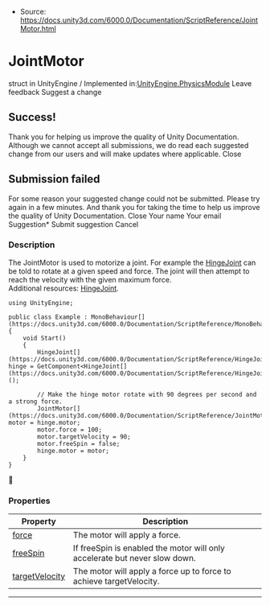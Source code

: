 * Source: https://docs.unity3d.com/6000.0/Documentation/ScriptReference/JointMotor.html

# JointMotor
struct in UnityEngine
/
Implemented in:[UnityEngine.PhysicsModule](https://docs.unity3d.com/6000.0/Documentation/ScriptReference/UnityEngine.PhysicsModule.html)
Leave feedback
Suggest a change
## Success!
Thank you for helping us improve the quality of Unity Documentation. Although we cannot accept all submissions, we do read each suggested change from our users and will make updates where applicable.
Close
## Submission failed
For some reason your suggested change could not be submitted. Please <a>try again</a> in a few minutes. And thank you for taking the time to help us improve the quality of Unity Documentation.
Close
Your name Your email Suggestion* Submit suggestion
Cancel
### Description
The JointMotor is used to motorize a joint.
For example the [HingeJoint](https://docs.unity3d.com/6000.0/Documentation/ScriptReference/HingeJoint.html) can be told to rotate at a given speed and force. The joint will then attempt to reach the velocity with the given maximum force.  
Additional resources: [HingeJoint](https://docs.unity3d.com/6000.0/Documentation/ScriptReference/HingeJoint.html).
```
using UnityEngine;  
  
public class Example : MonoBehaviour[](https://docs.unity3d.com/6000.0/Documentation/ScriptReference/MonoBehaviour.html)
{
    void Start()
    {
        HingeJoint[](https://docs.unity3d.com/6000.0/Documentation/ScriptReference/HingeJoint.html) hinge = GetComponent<HingeJoint[](https://docs.unity3d.com/6000.0/Documentation/ScriptReference/HingeJoint.html)>();  
  
        // Make the hinge motor rotate with 90 degrees per second and a strong force.
        JointMotor[](https://docs.unity3d.com/6000.0/Documentation/ScriptReference/JointMotor.html) motor = hinge.motor;
        motor.force = 100;
        motor.targetVelocity = 90;
        motor.freeSpin = false;
        hinge.motor = motor;
    }
}

```

### Properties
Property | Description  
---|---  
[force](https://docs.unity3d.com/6000.0/Documentation/ScriptReference/JointMotor-force.html) | The motor will apply a force.  
[freeSpin](https://docs.unity3d.com/6000.0/Documentation/ScriptReference/JointMotor-freeSpin.html) | If freeSpin is enabled the motor will only accelerate but never slow down.  
[targetVelocity](https://docs.unity3d.com/6000.0/Documentation/ScriptReference/JointMotor-targetVelocity.html) | The motor will apply a force up to force to achieve targetVelocity.  
* * *
